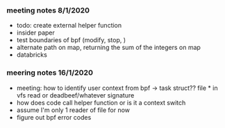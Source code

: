 ### meeting notes 8/1/2020

- todo: create external helper function 
- insider paper
- test boundaries of bpf (modify, stop, )
- alternate path on map, returning the sum of the integers on map
- databricks

### meering notes 16/1/2020

- meeting: how to identify user context from bpf -> task struct?? file * in vfs read or deadbeef/whatever signature
- how does code call helper function or is it a context switch
- assume I'm only 1 reader of file for now
- figure out bpf error codes